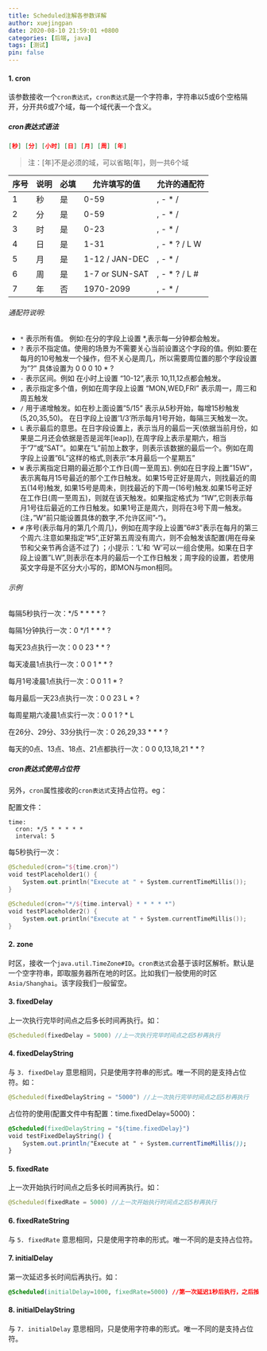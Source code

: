 ```yaml
---
title: Scheduled注解各参数详解
author: xuejingpan
date: 2020-08-10 21:59:01 +0800
categories: [后端, java]
tags: [测试]
pin: false
---
```


#### 1. cron

该参数接收一个`cron表达式`，`cron表达式`是一个字符串，字符串以5或6个空格隔开，分开共6或7个域，每一个域代表一个含义。

##### cron表达式语法

```json
[秒] [分] [小时] [日] [月] [周] [年]
```

> 注：[年]不是必须的域，可以省略[年]，则一共6个域

| 序号 | 说明 | 必填 | 允许填写的值   | 允许的通配符  |
| ---- | ---- | ---- | -------------- | ------------- |
| 1    | 秒   | 是   | 0-59           | , - * /       |
| 2    | 分   | 是   | 0-59           | , - * /       |
| 3    | 时   | 是   | 0-23           | , - * /       |
| 4    | 日   | 是   | 1-31           | , - * ? / L W |
| 5    | 月   | 是   | 1-12 / JAN-DEC | , - * /       |
| 6    | 周   | 是   | 1-7 or SUN-SAT | , - * ? / L # |
| 7    | 年   | 否   | 1970-2099      | , - * /       |

###### 通配符说明:

- `*` 表示所有值。 例如:在分的字段上设置 *,表示每一分钟都会触发。
- `?` 表示不指定值。使用的场景为不需要关心当前设置这个字段的值。例如:要在每月的10号触发一个操作，但不关心是周几，所以需要周位置的那个字段设置为”?” 具体设置为 0 0 0 10 * ?
- `-` 表示区间。例如 在小时上设置 “10-12”,表示 10,11,12点都会触发。
- `,` 表示指定多个值，例如在周字段上设置 “MON,WED,FRI” 表示周一，周三和周五触发
- `/` 用于递增触发。如在秒上面设置”5/15” 表示从5秒开始，每增15秒触发(5,20,35,50)。 在日字段上设置’1/3’所示每月1号开始，每隔三天触发一次。
- `L` 表示最后的意思。在日字段设置上，表示当月的最后一天(依据当前月份，如果是二月还会依据是否是润年[leap]), 在周字段上表示星期六，相当于”7”或”SAT”。如果在”L”前加上数字，则表示该数据的最后一个。例如在周字段上设置”6L”这样的格式,则表示“本月最后一个星期五”
- `W` 表示离指定日期的最近那个工作日(周一至周五). 例如在日字段上置”15W”，表示离每月15号最近的那个工作日触发。如果15号正好是周六，则找最近的周五(14号)触发, 如果15号是周未，则找最近的下周一(16号)触发.如果15号正好在工作日(周一至周五)，则就在该天触发。如果指定格式为 “1W”,它则表示每月1号往后最近的工作日触发。如果1号正是周六，则将在3号下周一触发。(注，”W”前只能设置具体的数字,不允许区间”-“)。
- `#` 序号(表示每月的第几个周几)，例如在周字段上设置”6#3”表示在每月的第三个周六.注意如果指定”#5”,正好第五周没有周六，则不会触发该配置(用在母亲节和父亲节再合适不过了) ；小提示：’L’和 ‘W’可以一组合使用。如果在日字段上设置”LW”,则表示在本月的最后一个工作日触发；周字段的设置，若使用英文字母是不区分大小写的，即MON与mon相同。

###### 示例

每隔5秒执行一次：*/5 * * * * ?

每隔1分钟执行一次：0 */1 * * * ?

每天23点执行一次：0 0 23 * * ?

每天凌晨1点执行一次：0 0 1 * * ?

每月1号凌晨1点执行一次：0 0 1 1 * ?

每月最后一天23点执行一次：0 0 23 L * ?

每周星期六凌晨1点实行一次：0 0 1 ? * L

在26分、29分、33分执行一次：0 26,29,33 * * * ?

每天的0点、13点、18点、21点都执行一次：0 0 0,13,18,21 * * ?

##### cron表达式使用占位符

另外，`cron`属性接收的`cron表达式`支持占位符。eg：

配置文件：

```undefined
time:
  cron: */5 * * * * *
  interval: 5
```

每5秒执行一次：

```kotlin
@Scheduled(cron="${time.cron}")
void testPlaceholder1() {
    System.out.println("Execute at " + System.currentTimeMillis());
}

@Scheduled(cron="*/${time.interval} * * * * *")
void testPlaceholder2() {
    System.out.println("Execute at " + System.currentTimeMillis());
}
```

#### 2. zone

时区，接收一个`java.util.TimeZone#ID`。`cron表达式`会基于该时区解析。默认是一个空字符串，即取服务器所在地的时区。比如我们一般使用的时区`Asia/Shanghai`。该字段我们一般留空。

#### 3. fixedDelay

上一次执行完毕时间点之后多长时间再执行。如：

```kotlin
@Scheduled(fixedDelay = 5000) //上一次执行完毕时间点之后5秒再执行
```

#### 4. fixedDelayString

与 `3. fixedDelay` 意思相同，只是使用字符串的形式。唯一不同的是支持占位符。如：

```kotlin
@Scheduled(fixedDelayString = "5000") //上一次执行完毕时间点之后5秒再执行
```

占位符的使用(配置文件中有配置：time.fixedDelay=5000)：

```css
@Scheduled(fixedDelayString = "${time.fixedDelay}")
void testFixedDelayString() {
    System.out.println("Execute at " + System.currentTimeMillis());
}
```

#### 5. fixedRate

上一次开始执行时间点之后多长时间再执行。如：	

```kotlin
@Scheduled(fixedRate = 5000) //上一次开始执行时间点之后5秒再执行
```

#### 6. fixedRateString

与 `5. fixedRate` 意思相同，只是使用字符串的形式。唯一不同的是支持占位符。

#### 7. initialDelay

第一次延迟多长时间后再执行。如：

```css
@Scheduled(initialDelay=1000, fixedRate=5000) //第一次延迟1秒后执行，之后按fixedRate的规则每5秒执行一次
```

#### 8. initialDelayString

与 `7. initialDelay` 意思相同，只是使用字符串的形式。唯一不同的是支持占位符。
